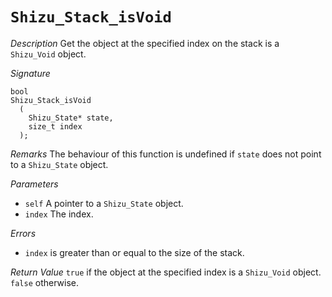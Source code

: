 # `Shizu_Stack_isVoid`

*Description*
Get the object at the specified index on the stack is a `Shizu_Void` object.

*Signature*
```
bool
Shizu_Stack_isVoid
  (
    Shizu_State* state,
    size_t index
  );
```

*Remarks*
The behaviour of this function is undefined if `state` does not point to a `Shizu_State` object.

*Parameters*
- `self` A pointer to a `Shizu_State` object.
- `index` The index.

*Errors*
- `index` is greater than or equal to the size of the stack.

*Return Value*
`true` if the object at the specified index is a `Shizu_Void` object. `false` otherwise.